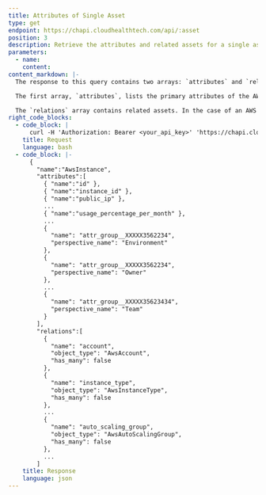 ```yaml
---
title: Attributes of Single Asset
type: get
endpoint: https://chapi.cloudhealthtech.com/api/:asset
position: 3
description: Retrieve the attributes and related assets for a single asset object.
parameters:
  - name:
    content:
content_markdown: |-
  The response to this query contains two arrays: `attributes` and `relations`.

  The first array, `attributes`, lists the primary attributes of the AWS, Azure, Data Center, or Google Cloud asset that you want to explore. For example, an AWS Instance has attributes such as Account ID, Instance ID, Public IP, and Private IP. The `attributes` array also includes the Perspective Groups to which the AWS Instance belongs.

  The `relations` array contains related assets. In the case of an AWS Instance, the `relations` array lists objects such as `AwsAccount`, `AWSInstanceType`, `AwsAvailabilityZone`, and `ChefNode` objects.
right_code_blocks:
  - code_block: |
      curl -H 'Authorization: Bearer <your_api_key>' 'https://chapi.cloudhealthtech.com/api/AwsInstance'
    title: Request
    language: bash
  - code_block: |-
      {
        "name":"AwsInstance",
        "attributes":[
          { "name":"id" },
          { "name":"instance_id" },
          { "name":"public_ip" },
          ...
          { "name":"usage_percentage_per_month" },
          ...
          {
            "name": "attr_group__XXXXX3562234",
            "perspective_name": "Environment"
          },
          {
            "name": "attr_group__XXXXX3562234",
            "perspective_name": "Owner"
          },
          ...
          {
            "name": "attr_group__XXXXX35623434",
            "perspective_name": "Team"
          }
        ],
        "relations":[
          {  
            "name": "account",
            "object_type": "AwsAccount",
            "has_many": false
          },
          {  
            "name": "instance_type",
            "object_type": "AwsInstanceType",
            "has_many": false
          },
          ...
          {  
            "name": "auto_scaling_group",
            "object_type": "AwsAutoScalingGroup",
            "has_many": false
          },
          ...
        ]
    title: Response
    language: json
---
```

